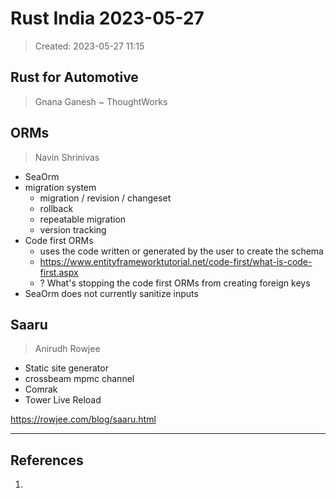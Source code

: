 # Rust India 2023-05-27
> Created: 2023-05-27 11:15

## Rust for Automotive
> Gnana Ganesh ~ ThoughtWorks

## ORMs
> Navin Shrinivas

+ SeaOrm
+ migration system
	+ migration / revision / changeset
	+ rollback
	+ repeatable migration 
	+ version tracking
+ Code first ORMs
	+ uses the code written or generated by the user to create the schema
	+ https://www.entityframeworktutorial.net/code-first/what-is-code-first.aspx
	+ ? What's stopping the code first ORMs from creating foreign keys
+ SeaOrm does not currently sanitize inputs

## Saaru
> Anirudh Rowjee

+ Static site generator
+ crossbeam mpmc channel
+ Comrak
+ Tower Live Reload

https://rowjee.com/blog/saaru.html


----

## References
1. 
